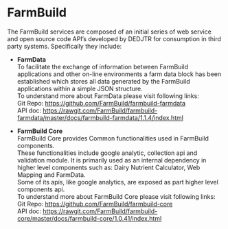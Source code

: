# FarmBuild
The FarmBuild services are composed of an initial series of web service and open source code API’s developed by DEDJTR for consumption in third party systems. Specifically they include:

 - **FarmData** <br/>
 To facilitate the exchange of information between FarmBuild applications and other on-line environments a farm data block has been established which stores all data generated by the FarmBuild applications within a simple JSON structure.<br/>
 To understand more about FarmData please visit following links:<br/>
 Git Repo: https://github.com/FarmBuild/farmbuild-farmdata<br/>
 API doc: https://rawgit.com/FarmBuild/farmbuild-farmdata/master/docs/farmbuild-farmdata/1.1.4/index.html

 - **FarmBuild Core** <br/>
FarmBuild Core provides Common functionalities used in FarmBuild components.<br/>
These functionalities include google analytic, collection api and validation module. It is primarily used as an internal dependency in higher level components such as: Dairy Nutrient Calculator, Web Mapping and FarmData.<br/>
Some of its apis, like google analytics, are exposed as part higher level components api.<br/>
 To understand more about FarmBuild Core please visit following links:<br/>
 Git Repo: https://github.com/FarmBuild/farmbuild-core<br/>
 API doc: https://rawgit.com/FarmBuild/farmbuild-core/master/docs/farmbuild-core/1.0.41/index.html

